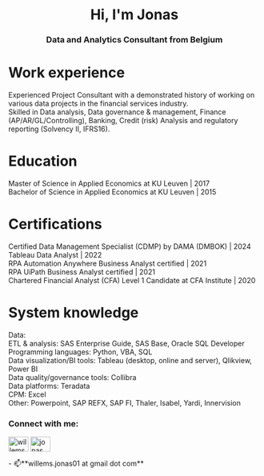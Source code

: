 <h1 align="center">Hi, I'm Jonas</h1>
<h3 align="center">Data and Analytics Consultant from Belgium</h3>

# Work experience
Experienced Project Consultant with a demonstrated history of working on various data projects in the financial services industry.  <br />
Skilled in Data analysis, Data governance & management, Finance (AP/AR/GL/Controlling), Banking, Credit (risk) Analysis and regulatory reporting (Solvency II, IFRS16). <br />

# Education
Master of Science in Applied Economics at KU Leuven | 2017 <br />
Bachelor of Science in Applied Economics at KU Leuven | 2015 <br />

# Certifications
Certified Data Management Specialist (CDMP) by DAMA (DMBOK) | 2024 <br />
Tableau Data Analyst | 2022 <br />
RPA Automation Anywhere Business Analyst certified | 2021 <br />
RPA UiPath Business Analyst certified | 2021 <br />
Chartered Financial Analyst (CFA) Level 1 Candidate at CFA Institute | 2020 <br />

# System knowledge <br />
Data:	<br />
      ETL & analysis: SAS Enterprise Guide, SAS Base, Oracle SQL Developer <br />
      Programming languages: Python, VBA, SQL <br />
      Data visualization/BI tools: Tableau (desktop, online and server), Qlikview, Power BI <br />
      Data quality/governance tools: Collibra <br />
      Data platforms: Teradata <br />
CPM:	Excel <br />
Other:	Powerpoint, SAP REFX, SAP FI, Thaler, Isabel, Yardi, Innervision <br />


<h3 align="left">Connect with me:</h3>
<p align="left">
<a href="https://linkedin.com/in/willems-jonas" target="blank"><img align="center" src="https://raw.githubusercontent.com/rahuldkjain/github-profile-readme-generator/master/src/images/icons/Social/linked-in-alt.svg" alt="willems-jonas" height="30" width="40" /></a>
<a href="https://www.youtube.com/@jonas_willems" target="blank"><img align="center" src="https://raw.githubusercontent.com/rahuldkjain/github-profile-readme-generator/master/src/images/icons/Social/youtube.svg" alt="jonas_willems" height="30" width="40" /></a>
</p>
- 📫**willems.jonas01 at gmail dot com**
